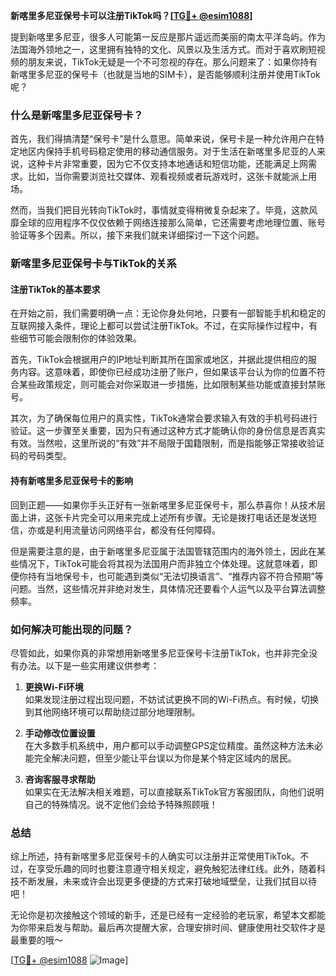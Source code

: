 **新喀里多尼亚保号卡可以注册TikTok吗？[[TG💪+ @esim1088](https://t.me/s/esim1088)]**

提到新喀里多尼亚，很多人可能第一反应是那片遥远而美丽的南太平洋岛屿。作为法国海外领地之一，这里拥有独特的文化、风景以及生活方式。而对于喜欢刷短视频的朋友来说，TikTok无疑是一个不可忽视的存在。那么问题来了：如果你持有新喀里多尼亚的保号卡（也就是当地的SIM卡），是否能够顺利注册并使用TikTok呢？

### 什么是新喀里多尼亚保号卡？

首先，我们得搞清楚“保号卡”是什么意思。简单来说，保号卡是一种允许用户在特定地区内保持手机号码稳定使用的移动通信服务。对于生活在新喀里多尼亚的人来说，这种卡片非常重要，因为它不仅支持本地通话和短信功能，还能满足上网需求。比如，当你需要浏览社交媒体、观看视频或者玩游戏时，这张卡就能派上用场。

然而，当我们把目光转向TikTok时，事情就变得稍微复杂起来了。毕竟，这款风靡全球的应用程序不仅仅依赖于网络连接那么简单，它还需要考虑地理位置、账号验证等多个因素。所以，接下来我们就来详细探讨一下这个问题。

### 新喀里多尼亚保号卡与TikTok的关系

#### 注册TikTok的基本要求

在开始之前，我们需要明确一点：无论你身处何地，只要有一部智能手机和稳定的互联网接入条件，理论上都可以尝试注册TikTok。不过，在实际操作过程中，有些细节可能会限制你的体验效果。

首先，TikTok会根据用户的IP地址判断其所在国家或地区，并据此提供相应的服务内容。这意味着，即使你已经成功注册了账户，但如果该平台认为你的位置不符合某些政策规定，则可能会对你采取进一步措施，比如限制某些功能或直接封禁账号。

其次，为了确保每位用户的真实性，TikTok通常会要求输入有效的手机号码进行验证。这一步骤至关重要，因为只有通过这种方式才能确认你的身份信息是否真实有效。当然啦，这里所说的“有效”并不局限于国籍限制，而是指能够正常接收验证码的号码类型。

#### 持有新喀里多尼亚保号卡的影响

回到正题——如果你手头正好有一张新喀里多尼亚保号卡，那么恭喜你！从技术层面上讲，这张卡片完全可以用来完成上述所有步骤。无论是拨打电话还是发送短信，亦或是利用流量访问网络平台，都没有任何障碍。

但是需要注意的是，由于新喀里多尼亚属于法国管辖范围内的海外领土，因此在某些情况下，TikTok可能会将其视为法国用户而非独立个体处理。这就意味着，即便你持有当地保号卡，也可能遇到类似“无法切换语言”、“推荐内容不符合预期”等问题。当然，这些情况并非绝对发生，具体情况还要看个人运气以及平台算法调整频率。

### 如何解决可能出现的问题？

尽管如此，如果你真的非常想用新喀里多尼亚保号卡注册TikTok，也并非完全没有办法。以下是一些实用建议供参考：

1. **更换Wi-Fi环境**  
   如果发现注册过程出现问题，不妨试试更换不同的Wi-Fi热点。有时候，切换到其他网络环境可以帮助绕过部分地理限制。

2. **手动修改位置设置**  
   在大多数手机系统中，用户都可以手动调整GPS定位精度。虽然这种方法未必能完全解决问题，但至少能让平台误以为你是某个特定区域内的居民。

3. **咨询客服寻求帮助**  
   如果实在无法解决相关难题，可以直接联系TikTok官方客服团队，向他们说明自己的特殊情况。说不定他们会给予特殊照顾哦！

### 总结

综上所述，持有新喀里多尼亚保号卡的人确实可以注册并正常使用TikTok。不过，在享受乐趣的同时也要注意遵守相关规定，避免触犯法律红线。此外，随着科技不断发展，未来或许会出现更多便捷的方式来打破地域壁垒，让我们拭目以待吧！

无论你是初次接触这个领域的新手，还是已经有一定经验的老玩家，希望本文都能为你带来启发与帮助。最后再次提醒大家，合理安排时间、健康使用社交软件才是最重要的哦～  

[[TG💪+ @esim1088](https://t.me/s/esim1088) ![Image](https://i.postimg.cc/4NQfJmqS/Snipaste-2025-05-13-00-14-12.png)]